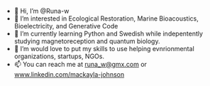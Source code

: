 - 👋 Hi, I’m @Runa-w
- 👀 I’m interested in Ecological Restoration, Marine Bioacoustics, Bioelectricity, and Generative Code
- 🌱 I’m currently learning Python and Swedish while indepentently studying magnetoreception and quantum biology.
- 💞️ I’m would love to put my skills to use helping evnrionmental organizations, startups, NGOs.
- 📫 You can reach me at runa_w@gmx.com or www.linkedin.com/mackayla-johnson

<!---
Runa-w/Runa-w is a ✨ special ✨ repository because its `README.md` (this file) appears on your GitHub profile.
You can click the Preview link to take a look at your changes.
--->
